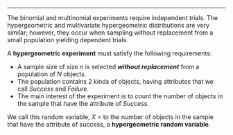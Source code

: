 - - -
The binomial and multinomial experiments require independent trials. The hypergeometric and multivariate hypergeometric distributions are very similar; however, they occur when sampling without replacement from a small population yielding dependent trials.

A **hypergeometric experiment** must satisfy the following requirements:
- A sample size of size $n$ is selected **_without replacement_** from a population of $N$ objects.
- The population contains 2 kinds of objects, having attributes that we call _Success_ and _Failure_.
- The main interest of the experiment is to count the number of objects in the sample that have the attribute of _Success_.

We call this random variable, $X$ = to the number of objects in the sample that have the attribute of success, a **hypergeometric random variable**.


